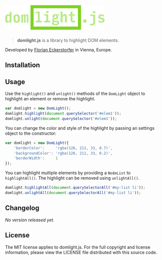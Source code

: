 ![domlight.js](https://raw.githubusercontent.com/florianeckerstorfer/domlight.js/master/docs/domlightjs.png)
===

> **domlight.js** is a library to highlight DOM elements.

Developed by [Florian Eckerstorfer](https://florian.ec) in Vienna, Europe.

Installation
------------


Usage
-----

Use the `highlight()` and `unlight()` methods of the `DomLight` object to highlight an element or remove the highlight.
```javascript
var domlight = new DomLight();
domlight.highlight(document.querySelector('#elem1'));
domlight.unlight(document.querySelector('#elem1'));
```

You can change the color and style of the highlight by passing an settings object to the constructor:
```javascript
var domlight = new DomLight({
    'borderColor':     'rgba(126, 211, 33, 0.7)',
    'backgroundColor': 'rgba(126, 211, 33, 0.2)',
    'borderWidth':     1
});
```

You can highlight multiple elements by providing a `NodeList` to `highlightAll()`. The highlight can be removed using `unlightAll()`.
```javascript
domlight.highlightAll(document.querySelectorAll('#my-list li'));
domlight.unlightAll(document.querySelectorAll('#my-list li'));
```

Changelog
---------

*No version released yet.*

License
--------

The MIT license applies to domlight.js. For the full copyright and license information, please view the LICENSE file distributed with this source code.

